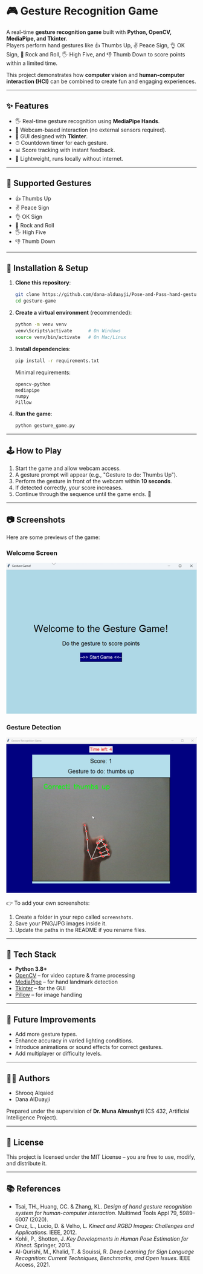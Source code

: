 # 🎮 Gesture Recognition Game

A real-time **gesture recognition game** built with **Python, OpenCV, MediaPipe, and Tkinter**.  
Players perform hand gestures like 👍 Thumbs Up, ✌ Peace Sign, 👌 OK Sign, 🤘 Rock and Roll, 🖐 High Five, and 👎 Thumb Down to score points within a limited time.  

This project demonstrates how **computer vision** and **human-computer interaction (HCI)** can be combined to create fun and engaging experiences.

---

## ✨ Features
- 🖐 Real-time gesture recognition using **MediaPipe Hands**.
- 🎥 Webcam-based interaction (no external sensors required).
- 🎨 GUI designed with **Tkinter**.
- ⏱ Countdown timer for each gesture.
- 📊 Score tracking with instant feedback.
- 🚀 Lightweight, runs locally without internet.

---

## 📸 Supported Gestures
- 👍 Thumbs Up  
- ✌ Peace Sign  
- 👌 OK Sign  
- 🤘 Rock and Roll  
- 🖐 High Five  
- 👎 Thumb Down  

---

## 🚀 Installation & Setup

1. **Clone this repository**:
   ```bash
   git clone https://github.com/dana-alduayji/Pose-and-Pass-hand-gesture-detection.git
   cd gesture-game
   ```

2. **Create a virtual environment** (recommended):
   ```bash
   python -m venv venv
   venv\Scripts\activate      # On Windows
   source venv/bin/activate   # On Mac/Linux
   ```

3. **Install dependencies**:
   ```bash
   pip install -r requirements.txt
   ```

   Minimal requirements:
   ```
   opencv-python
   mediapipe
   numpy
   Pillow
   ```

4. **Run the game**:
   ```bash
   python gesture_game.py
   ```

---

## 🕹️ How to Play
1. Start the game and allow webcam access.
2. A gesture prompt will appear (e.g., "Gesture to do: Thumbs Up").
3. Perform the gesture in front of the webcam within **10 seconds**.
4. If detected correctly, your score increases.
5. Continue through the sequence until the game ends. 🎉

---

## 📷 Screenshots

Here are some previews of the game:

### Welcome Screen
![Welcome Screen](ScreenShots/Start.png)

### Gesture Detection
![Gesture Detection](ScreenShots/ThumpUp.png)

👉 To add your own screenshots:  
1. Create a folder in your repo called `screenshots`.  
2. Save your PNG/JPG images inside it.  
3. Update the paths in the README if you rename files.  

---

## 🔧 Tech Stack
- **Python 3.8+**
- [OpenCV](https://opencv.org/) – for video capture & frame processing  
- [MediaPipe](https://developers.google.com/mediapipe) – for hand landmark detection  
- [Tkinter](https://docs.python.org/3/library/tkinter.html) – for the GUI  
- [Pillow](https://pillow.readthedocs.io/en/stable/) – for image handling  

---

## 📖 Future Improvements
- Add more gesture types.
- Enhance accuracy in varied lighting conditions.
- Introduce animations or sound effects for correct gestures.
- Add multiplayer or difficulty levels.

---

## 👩‍💻 Authors
- Shrooq Alqaied  
- Dana AlDuayji  

Prepared under the supervision of **Dr. Muna Almushyti** (CS 432, Artificial Intelligence Project).

---

## 📜 License
This project is licensed under the MIT License – you are free to use, modify, and distribute it.

---

## 📚 References
- Tsai, TH., Huang, CC. & Zhang, KL. *Design of hand gesture recognition system for human-computer interaction.* Multimed Tools Appl 79, 5989–6007 (2020).  
- Cruz, L., Lucio, D. & Velho, L. *Kinect and RGBD Images: Challenges and Applications.* IEEE, 2012.  
- Kohli, P., Shotton, J. *Key Developments in Human Pose Estimation for Kinect.* Springer, 2013.  
- Al-Qurishi, M., Khalid, T. & Souissi, R. *Deep Learning for Sign Language Recognition: Current Techniques, Benchmarks, and Open Issues.* IEEE Access, 2021.  
